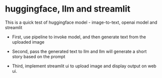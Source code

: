 # huggingface, llm and streamlit

This is a quick test of huggingface model - image-to-text, openai model and streamlit

- First, use pipeline to invoke model, and then generate text from the uploaded image

- Second, pass the generated text to llm and llm will generate a short story based on the prompt

- Third, implement streamlit ui to upload image and display output on web ui.
